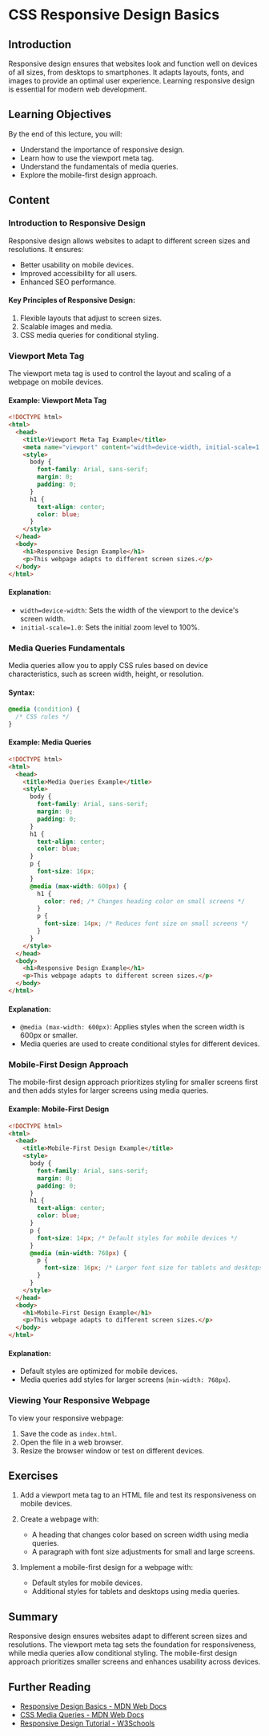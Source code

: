 # CSS Responsive Design Basics

## Introduction
Responsive design ensures that websites look and function well on devices of all sizes, from desktops to smartphones. It adapts layouts, fonts, and images to provide an optimal user experience. Learning responsive design is essential for modern web development.

## Learning Objectives
By the end of this lecture, you will:
- Understand the importance of responsive design.
- Learn how to use the viewport meta tag.
- Understand the fundamentals of media queries.
- Explore the mobile-first design approach.

## Content

### Introduction to Responsive Design
Responsive design allows websites to adapt to different screen sizes and resolutions. It ensures:
- Better usability on mobile devices.
- Improved accessibility for all users.
- Enhanced SEO performance.

#### Key Principles of Responsive Design:
1. Flexible layouts that adjust to screen sizes.
2. Scalable images and media.
3. CSS media queries for conditional styling.

### Viewport Meta Tag
The viewport meta tag is used to control the layout and scaling of a webpage on mobile devices.

#### Example: Viewport Meta Tag
```html
<!DOCTYPE html>
<html>
  <head>
    <title>Viewport Meta Tag Example</title>
    <meta name="viewport" content="width=device-width, initial-scale=1.0" />
    <style>
      body {
        font-family: Arial, sans-serif;
        margin: 0;
        padding: 0;
      }
      h1 {
        text-align: center;
        color: blue;
      }
    </style>
  </head>
  <body>
    <h1>Responsive Design Example</h1>
    <p>This webpage adapts to different screen sizes.</p>
  </body>
</html>
```

#### Explanation:
- `width=device-width`: Sets the width of the viewport to the device's screen width.
- `initial-scale=1.0`: Sets the initial zoom level to 100%.

### Media Queries Fundamentals
Media queries allow you to apply CSS rules based on device characteristics, such as screen width, height, or resolution.

#### Syntax:
```css
@media (condition) {
  /* CSS rules */
}
```

#### Example: Media Queries
```html
<!DOCTYPE html>
<html>
  <head>
    <title>Media Queries Example</title>
    <style>
      body {
        font-family: Arial, sans-serif;
        margin: 0;
        padding: 0;
      }
      h1 {
        text-align: center;
        color: blue;
      }
      p {
        font-size: 16px;
      }
      @media (max-width: 600px) {
        h1 {
          color: red; /* Changes heading color on small screens */
        }
        p {
          font-size: 14px; /* Reduces font size on small screens */
        }
      }
    </style>
  </head>
  <body>
    <h1>Responsive Design Example</h1>
    <p>This webpage adapts to different screen sizes.</p>
  </body>
</html>
```

#### Explanation:
- `@media (max-width: 600px)`: Applies styles when the screen width is 600px or smaller.
- Media queries are used to create conditional styles for different devices.

### Mobile-First Design Approach
The mobile-first design approach prioritizes styling for smaller screens first and then adds styles for larger screens using media queries.

#### Example: Mobile-First Design
```html
<!DOCTYPE html>
<html>
  <head>
    <title>Mobile-First Design Example</title>
    <style>
      body {
        font-family: Arial, sans-serif;
        margin: 0;
        padding: 0;
      }
      h1 {
        text-align: center;
        color: blue;
      }
      p {
        font-size: 14px; /* Default styles for mobile devices */
      }
      @media (min-width: 768px) {
        p {
          font-size: 16px; /* Larger font size for tablets and desktops */
        }
      }
    </style>
  </head>
  <body>
    <h1>Mobile-First Design Example</h1>
    <p>This webpage adapts to different screen sizes.</p>
  </body>
</html>
```

#### Explanation:
- Default styles are optimized for mobile devices.
- Media queries add styles for larger screens (`min-width: 768px`).

### Viewing Your Responsive Webpage
To view your responsive webpage:
1. Save the code as `index.html`.
2. Open the file in a web browser.
3. Resize the browser window or test on different devices.

## Exercises
1. Add a viewport meta tag to an HTML file and test its responsiveness on mobile devices.
2. Create a webpage with:
   - A heading that changes color based on screen width using media queries.
   - A paragraph with font size adjustments for small and large screens.

3. Implement a mobile-first design for a webpage with:
   - Default styles for mobile devices.
   - Additional styles for tablets and desktops using media queries.

## Summary
Responsive design ensures websites adapt to different screen sizes and resolutions. The viewport meta tag sets the foundation for responsiveness, while media queries allow conditional styling. The mobile-first design approach prioritizes smaller screens and enhances usability across devices.

## Further Reading
- [Responsive Design Basics - MDN Web Docs](https://developer.mozilla.org/en-US/docs/Learn/CSS/CSS_layout/Responsive_Design)
- [CSS Media Queries - MDN Web Docs](https://developer.mozilla.org/en-US/docs/Web/CSS/Media_Queries)
- [Responsive Design Tutorial - W3Schools](https://www.w3schools.com/css/css_rwd_intro.asp)
